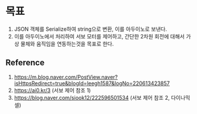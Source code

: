 # 목표
 1. JSON 객체를 Serialize하여 string으로 변환, 이를 아두이노로 보낸다.
 2.  이를 아두이노에서 처리하여 서보 모터를 제어하고, 간단한 2차원 회전에 대해서 가상 물체와 움직임을 연동하는것을 목표로 한다. 


## Reference 
1. https://m.blog.naver.com/PostView.naver?isHttpsRedirect=true&blogId=leegh1587&logNo=220613423857
2. https://ai0.kr/3 (서보 제어 참조 1)
3. https://blog.naver.com/siook12/222596501534 (서보 제어 참조 2, 다이나믹셀)

